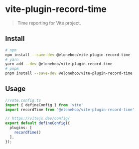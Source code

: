 # vite-plugin-record-time

> Time reporting for Vite project.

## Install

```bash
# npm
npm install --save-dev @elonehoo/vite-plugin-record-time
# yarn
yarn add --dev @elonehoo/vite-plugin-record-time
# pnpm
pnpm install --save-dev @elonehoo/vite-plugin-record-time
```

## Usage

```typescript
//vote.config.ts
import { defineConfig } from 'vite'
import recordTime from '@elonehoo/vite-plugin-record-time'

// https://vitejs.dev/config/
export default defineConfig({
  plugins: [
    recordTime()
  ],
});
```
